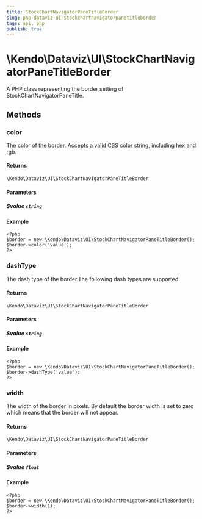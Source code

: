 ```yaml
---
title: StockChartNavigatorPaneTitleBorder
slug: php-dataviz-ui-stockchartnavigatorpanetitleborder
tags: api, php
publish: true
---
```


# \Kendo\Dataviz\UI\StockChartNavigatorPaneTitleBorder

A PHP class representing the border setting of StockChartNavigatorPaneTitle.


## Methods

### color
The color of the border. Accepts a valid CSS color string, including hex and rgb.

#### Returns
`\Kendo\Dataviz\UI\StockChartNavigatorPaneTitleBorder`

#### Parameters

##### $value `string`



#### Example 
    <?php
    $border = new \Kendo\Dataviz\UI\StockChartNavigatorPaneTitleBorder();
    $border->color('value');
    ?>

### dashType
The dash type of the border.The following dash types are supported:

#### Returns
`\Kendo\Dataviz\UI\StockChartNavigatorPaneTitleBorder`

#### Parameters

##### $value `string`



#### Example 
    <?php
    $border = new \Kendo\Dataviz\UI\StockChartNavigatorPaneTitleBorder();
    $border->dashType('value');
    ?>

### width
The width of the border in pixels. By default the border width is set to zero which means that the border will not appear.

#### Returns
`\Kendo\Dataviz\UI\StockChartNavigatorPaneTitleBorder`

#### Parameters

##### $value `float`



#### Example 
    <?php
    $border = new \Kendo\Dataviz\UI\StockChartNavigatorPaneTitleBorder();
    $border->width(1);
    ?>

 
